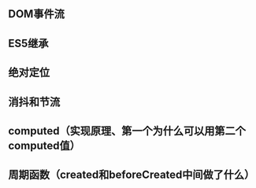 ## DOM事件流
## ES5继承
## 绝对定位
## 消抖和节流
## computed（实现原理、第一个为什么可以用第二个computed值）
## 周期函数（created和beforeCreated中间做了什么）
